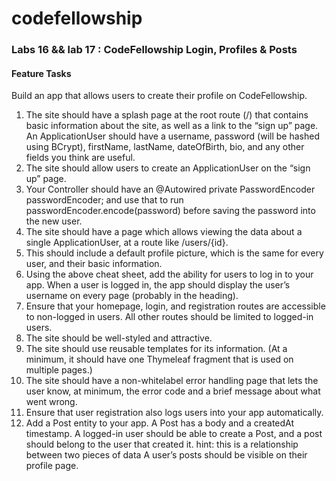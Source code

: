 # codefellowship
### Labs 16 && lab 17 : CodeFellowship Login, Profiles & Posts
#### Feature Tasks
Build an app that allows users to create their profile on CodeFellowship.

1. The site should have a splash page at the root route (/) that contains basic information about the site, as well as a link to the “sign up” page.
An ApplicationUser should have a username, password (will be hashed using BCrypt), firstName, lastName, dateOfBirth, bio, and any other fields you think are useful.
2. The site should allow users to create an ApplicationUser on the “sign up” page.
3. Your Controller should have an @Autowired private PasswordEncoder passwordEncoder; and use that to run passwordEncoder.encode(password) before saving the password into the new user.
4. The site should have a page which allows viewing the data about a single ApplicationUser, at a route like /users/{id}.
5. This should include a default profile picture, which is the same for every user, and their basic information.
6. Using the above cheat sheet, add the ability for users to log in to your app.
When a user is logged in, the app should display the user’s username on every page (probably in the heading).
7. Ensure that your homepage, login, and registration routes are accessible to non-logged in users. All other routes should be limited to logged-in users.
8. The site should be well-styled and attractive.
9. The site should use reusable templates for its information. (At a minimum, it should have one Thymeleaf fragment that is used on multiple pages.)
10. The site should have a non-whitelabel error handling page that lets the user know, at minimum, the error code and a brief message about what went wrong.
11. Ensure that user registration also logs users into your app automatically.
12. Add a Post entity to your app.
A Post has a body and a createdAt timestamp.
A logged-in user should be able to create a Post, and a post should belong to the user that created it.
hint: this is a relationship between two pieces of data
A user’s posts should be visible on their profile page.